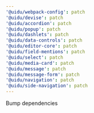 ```yaml
---
'@uidu/webpack-config': patch
'@uidu/devise': patch
'@uidu/accordion': patch
'@uidu/popup': patch
'@uidu/dashlets': patch
'@uidu/data-controls': patch
'@uidu/editor-core': patch
'@uidu/field-mentions': patch
'@uidu/select': patch
'@uidu/media-card': patch
'@uidu/message': patch
'@uidu/message-form': patch
'@uidu/navigation': patch
'@uidu/side-navigation': patch
---
```


Bump dependencies
